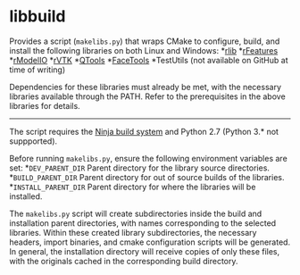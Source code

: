 # libbuild

Provides a script (`makelibs.py`) that wraps CMake to configure,
build, and install the following libraries on both Linux and Windows:
    *[rlib](../rlib/master/README.md)
    *[rFeatures](../rFeatures/master/README.md)
    *[rModelIO](../rModelIO/master/README.md)
    *[rVTK](../rVTK/master/README.md)
    *[QTools](../QTools/master/README.md)
    *[FaceTools](../FaceTools/master/README.md)
    *TestUtils (not available on GitHub at time of writing)

Dependencies for these libraries must already be met, with the necessary libraries
available through the PATH. Refer to the prerequisites in the above libraries for details.

---

The script requires the [Ninja build system](https://github.com/ninja-build/ninja.git)
and Python 2.7 (Python 3.\* not suppported).

Before running `makelibs.py`, ensure the following environment variables are set:
*`DEV_PARENT_DIR`        Parent directory for the library source directories.
*`BUILD_PARENT_DIR`      Parent directory for out of source builds of the libraries.
*`INSTALL_PARENT_DIR`    Parent directory for where the libraries will be installed.

The `makelibs.py` script will create subdirectories inside the build and installation
parent directories, with names corresponding to the selected libraries.
Within these created library subdirectories, the necessary headers, import binaries,
and cmake configuration scripts will be generated. In general, the installation
directory will receive copies of only these files, with the originals cached in
the corresponding build directory.

